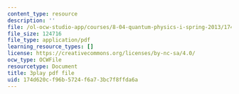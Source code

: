 ```yaml
---
content_type: resource
description: ''
file: /ol-ocw-studio-app/courses/8-04-quantum-physics-i-spring-2013/174d620cf96b5724f6a73bc7f8ffda6a_awpnsGl08bc.pdf
file_size: 124716
file_type: application/pdf
learning_resource_types: []
license: https://creativecommons.org/licenses/by-nc-sa/4.0/
ocw_type: OCWFile
resourcetype: Document
title: 3play pdf file
uid: 174d620c-f96b-5724-f6a7-3bc7f8ffda6a
---
```

